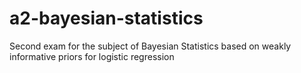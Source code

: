 # a2-bayesian-statistics
Second exam for the subject of Bayesian Statistics based on weakly informative priors for logistic regression
